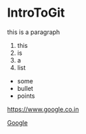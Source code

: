 # IntroToGit

<p>this is a paragraph</p>

1. this
2. is 
3. a 
4. list

* some
* bullet 
* points

https://www.google.co.in

[Google](https:www.google.co.in)